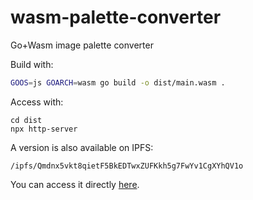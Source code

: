 # wasm-palette-converter

Go+Wasm image palette converter

Build with:

```bash
GOOS=js GOARCH=wasm go build -o dist/main.wasm .
```

Access with:

```
cd dist
npx http-server
```

A version is also available on IPFS:

```
/ipfs/Qmdnx5vkt8qietF5BkEDTwxZUFKkh5g7FwYv1CgXYhQV1o
```

You can access it directly [here](https://ipfs.io/ipfs/Qmdnx5vkt8qietF5BkEDTwxZUFKkh5g7FwYv1CgXYhQV1oP/).
